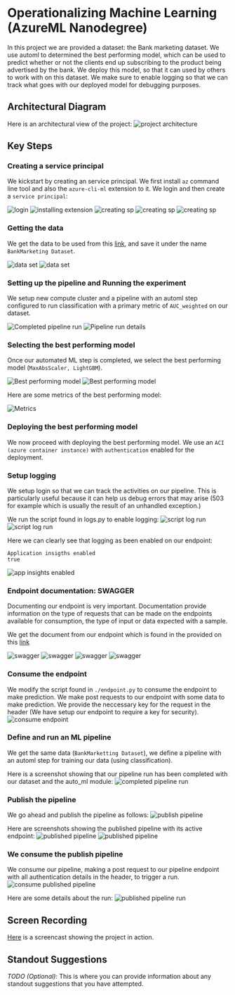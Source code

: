 [//]: <> (*NOTE:* This file is a template that you can use to create the README for your project. The *TODO* comments below will highlight the information you should be sure to include)


# Operationalizing Machine Learning (AzureML Nanodegree)

[//]: <> (*TODO:* Write an overview to your project.)

In this project we are provided a dataset: the Bank marketing dataset. We use automl to determined the best performing model, which can be used to predict whether or not the clients end up subscribing to the product being advertised by the bank. We deploy
this model, so that it can used by others to work with on this dataset. We make sure to enable logging so that we can track what goes with our deployed model for debugging purposes.

## Architectural Diagram
[//]: <> (*TODO*: Provide an architectual diagram of the project and give an introduction of each step.)

Here is an architectural view of the project:
![project architecture](./project-architecture.png)


## Key Steps
[//]: <> (*TODO*: Write a short discription of the key steps. Remeber to include all the screencasts required to demonstrate key steps.)


### Creating a service principal
We kickstart by creating an service principal. We first install ``az`` command line tool and also the ``azure-cli-ml`` extension to it. We login and then create a ``service principal``:

![login](./az-login.png)
![installing extension](./az-azure-cli-ml-installation.png)
![creating sp](./az-creating-sp.png)
![creating sp](./az-creating-sp-2.png)
![creating sp](./az-creating-sp-3.png)

### Getting the data
We get the data to be used from this [link](https://automlsamplenotebookdata.blob.core.windows.net/automl-sample-notebook-data/bankmarketing_train.csv), and save it under the name ``BankMarketing Dataset``.

![data set](./bank-marketting-dataset-1.png)
![data set](./bank-marketting-dataset-2.png)


### Setting up the pipeline and Running the experiment


We setup new compute cluster and a pipeline with an automl step configured to run classification with a primary metric of ``AUC_weighted`` on our dataset.

![Completed pipeline run](./pipeline-run-completed.png)
![Pipeline run details](./runDetailsPipeline.png)

### Selecting the best performing model

Once our automated ML step is completed, we select the best performing model (``MaxAbsScaler, LightGBM``). 

![Best performing model](./best-model-1.png)
![Best performing model](./best-model-2.png)

Here are some metrics of the best performing model:

![Metrics](./metrics.png)


### Deploying the best performing model

We now proceed with deploying the best performing model. We use an ``ACI (azure container instance)`` with ``authentication`` enabled for the deployment.

### Setup logging
We setup login so that we can track the activities on our pipeline. This is particularly useful because it can help us debug errors that may arise (503 for example which is usually the result of an unhandled exception.)

We run the script found in logs.py to enable logging:
![script log run](./logs-1.png)
![script log run](./logs-2.png)

Here we can clearly see that logging as been enabled on our endpoint:
```
Application insigths enabled
true
```

![app insights enabled](./app-insights-enabled.png)

### Endpoint documentation: SWAGGER

Documenting our endpoint is very important. Documentation provide information on the type of requests that can be made on the endpoints available for consumption, the type of input or data expected with a sample.

We get the document from our endpoint which is found in the provided on this [link](http://fb303102-ef90-4031-9e48-ac88e7701e33.westus.azurecontainer.io/swagger.json)

![swagger](./swagger-one.png)
![swagger](./swagger-second.png)
![swagger](./swagger-third.png)
![swagger](./swagger-fourth.png)

### Consume the endpoint

We modify the script found in ``./endpoint.py`` to consume the endpoint to make prediction. We make post requests to our endpoint with some data to make prediction.
We provide the neccessary key for the request in the header (We have setup our endpoint to require a key for security).
![consume endpoint](./consume-endpoint.png)


### Define and run an ML pipeline
We get the same data (``BankMarketting Dataset``), we define a pipeline with an automl step for training our data (using classification).

Here is a screenshot showing that our pipeline run has been completed with our dataset and the auto_ml module:
![completed pipeline run](./pipeline-run-completed.png)

### Publish the pipeline
We go ahead and publish the pipeline as follows:
![publish pipeline](./publish-pipeline.png)

Here are screenshots showing the published pipeline with its active endpoint:
![published pipeline](./pipeline-endpoint-active.png)
![published pipeline](./pipeline-endpoint.png)


### We consume the publish pipeline

We consume our pipeline, making a post request to our pipeline endpoint with all authentication details in the header, to trigger a run.
![consume published pipeline](./consume-pipeline.png)

Here are some details about the run:
![published pipeline run](./published-pipeline-rundetails.png)


[//]: <> (*TODO* Remember to provide screenshots of the `RunDetails` widget as well as a screenshot of the best model trained with it's parameters.)

## Screen Recording
[//]: <> (*TODO* Provide a link to a screen recording of the project in action. Remember that the screencast should demonstrate:)

[Here](https://youtu.be/04Y7vqfls-E) is a screencast showing the project in action.

## Standout Suggestions
*TODO (Optional):* This is where you can provide information about any standout suggestions that you have attempted.
